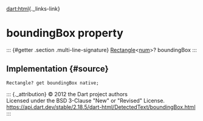 [dart:html](../../dart-html/dart-html-library){._links-link}

boundingBox property
====================

::: {#getter .section .multi-line-signature}
[Rectangle](../../dart-math/rectangle-class)\<[num](../../dart-core/num-class)\>?
boundingBox
:::

Implementation {#source}
--------------

``` {.language-dart data-language="dart"}
Rectangle? get boundingBox native;
```

::: {._attribution}
© 2012 the Dart project authors\
Licensed under the BSD 3-Clause \"New\" or \"Revised\" License.\
<https://api.dart.dev/stable/2.18.5/dart-html/DetectedText/boundingBox.html>
:::
